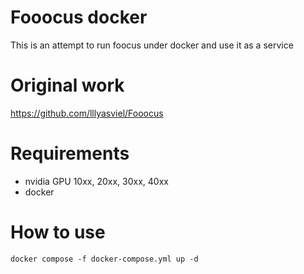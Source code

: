 # Fooocus docker

This is an attempt to run foocus under docker and use it as a service

# Original work 

https://github.com/lllyasviel/Fooocus

# Requirements

- nvidia GPU 10xx, 20xx, 30xx, 40xx
- docker


# How to use

```
docker compose -f docker-compose.yml up -d
```


